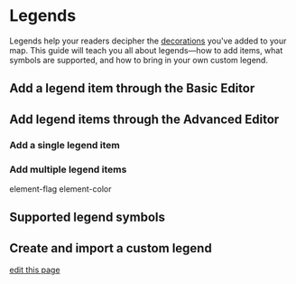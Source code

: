 # Legends

Legends help your readers decipher the [decorations](/guides/decorate.md) you've added to your map. This guide will teach you all about legends—how to add items, what symbols are supported, and how to bring in your own custom legend.



## Add a legend item through the Basic Editor


## Add legend items through the Advanced Editor


### Add a single legend item


### Add multiple legend items
element-flag
element-color


## Supported legend symbols


## Create and import a custom legend


<span class="edit-link"><a href="https://github.com/kumu/docs/blob/master/guides/legends.md" target="_blank"><i class="fa fa-github"></i> edit this page</a></span>
